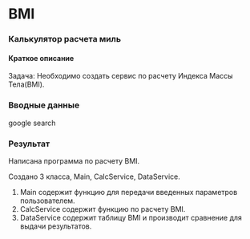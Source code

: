 # BMI

### Калькулятор расчета миль
#### Краткое описание
Задача:
Необходимо создать сервис по расчету Индекса Массы Тела(BMI).

### Вводные данные
google search

### Результат

Написана программа по расчету BMI.

Создано 3 класса, Main, CalcService, DataService.
1. Main содержит функцию для передачи введенных параметров пользователем.
1. CalcService содержит функцию по расчету BMI.
1. DataService содержит таблицу BMI и производит сравнение для выдачи результатов.
